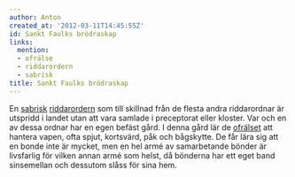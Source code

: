 ```yaml
---
author: Anton
created_at: '2012-03-11T14:45:55Z'
id: Sankt Faulks brödraskap
links:
  mention:
  - ofrälse
  - riddarordern
  - sabrisk
title: Sankt Faulks brödraskap
---
```


En [sabrisk][] [riddarordern] som till skillnad från de flesta andra riddarordnar är utspridd i
landet utan att vara samlade i preceptorat eller kloster. Var och en av dessa ordnar har en egen
befäst gård. I denna gård lär de [ofrälset] att hantera vapen, ofta spjut, kortsvärd, påk och
bågskytte. De får lära sig att en bonde inte är mycket, men en hel armé av samarbetande bönder är
livsfarlig för vilken annan armé som helst, då bönderna har ett eget band sinsemellan och dessutom
slåss för sina hem.

  [sabrisk]: sabrisk
  [riddarordern]: riddarordern
  [ofrälset]: ofrälse
